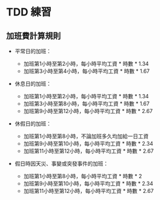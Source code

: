 # TDD 練習

## 加班費計算規則

- 平常日的加班：
  - 加班第1小時至第2小時，每小時平均工資 * 時數 * 1.34
  - 加班第3小時至第4小時，每小時平均工資 * 時數 * 1.67

- 休息日的加班：
  - 加班第1小時至第2小時，每小時平均工資 * 時數 * 1.34
  - 加班第3小時至第8小時，每小時平均工資 * 時數 * 1.67
  - 加班第9小時至第12小時，每小時平均工資 * 時數 * 2.67

- 休假日的加班：
  - 加班第1小時至第8小時，不論加班多久均加給一日工資
  - 加班第9小時至第10小時，每小時平均工資 * 時數 * 2.34
  - 加班第11小時至第12小時，每小時平均工資 * 時數 * 2.67

- 假日時因天災、事變或突發事件的加班：
  - 加班第1小時至第8小時，每小時平均工資 * 時數 * 2
  - 加班第9小時至第10小時，每小時平均工資 * 時數 * 2.34
  - 加班第11小時至第12小時，每小時平均工資 * 時數 * 2.67
